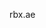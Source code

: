 rbx.ae

<!---
PeanutArbuckle0/PeanutArbuckle0 is a ✨ special ✨ repository because its `README.md` (this file) appears on your GitHub profile.
You can click the Preview link to take a look at your changes.
--->
